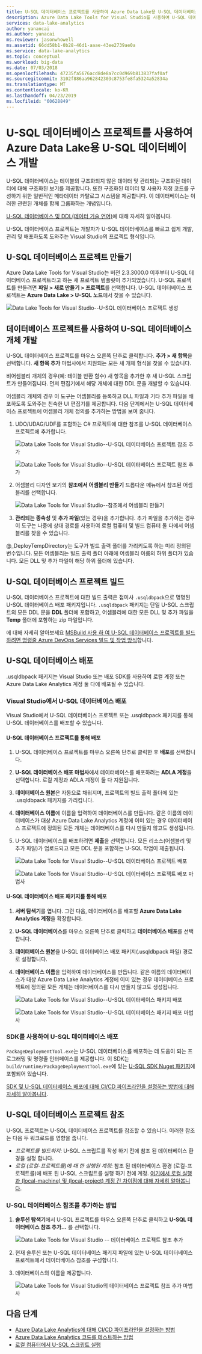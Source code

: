 ```yaml
---
title: U-SQL 데이터베이스 프로젝트를 사용하여 Azure Data Lake용 U-SQL 데이터베이스 개발
description: Azure Data Lake Tools for Visual Studio를 사용하여 U-SQL 데이터베이스를 개발하는 방법을 알아봅니다.
services: data-lake-analytics
author: yanancai
ms.author: yanacai
ms.reviewer: jasonwhowell
ms.assetid: 66dd58b1-0b28-46d1-aaae-43ee2739ae0a
ms.service: data-lake-analytics
ms.topic: conceptual
ms.workload: big-data
ms.date: 07/03/2018
ms.openlocfilehash: 47235fa5676acd8de8a7cc0d969b813837faf0af
ms.sourcegitcommit: 3102f886aa962842303c8753fe8fa5324a52834a
ms.translationtype: MT
ms.contentlocale: ko-KR
ms.lasthandoff: 04/23/2019
ms.locfileid: "60628849"
---
```

# <a name="use-a-u-sql-database-project-to-develop-a-u-sql-database-for-azure-data-lake"></a>U-SQL 데이터베이스 프로젝트를 사용하여 Azure Data Lake용 U-SQL 데이터베이스 개발

U-SQL 데이터베이스는 테이블의 구조화되지 않은 데이터 및 관리되는 구조화된 데이터에 대해 구조화된 보기를 제공합니다. 또한 구조화된 데이터 및 사용자 지정 코드를 구성하기 위한 일반적인 메타데이터 카탈로그 시스템을 제공합니다. 이 데이터베이스는 이러한 관련된 개체를 함께 그룹화하는 개념입니다.

[U-SQL 데이터베이스 및 DDL(데이터 기술 언어)](/u-sql/data-definition-language-ddl-statements)에 대해 자세히 알아봅니다. 

U-SQL 데이터베이스 프로젝트는 개발자가 U-SQL 데이터베이스를 빠르고 쉽게 개발, 관리 및 배포하도록 도와주는 Visual Studio의 프로젝트 형식입니다.

## <a name="create-a-u-sql-database-project"></a>U-SQL 데이터베이스 프로젝트 만들기

Azure Data Lake Tools for Visual Studio는 버전 2.3.3000.0 이후부터 U-SQL 데이터베이스 프로젝트라고 하는 새 프로젝트 템플릿이 추가되었습니다. U-SQL 프로젝트를 만들려면 **파일 > 새로 만들기 > 프로젝트**를 선택합니다. U-SQL 데이터베이스 프로젝트는 **Azure Data Lake > U-SQL 노드**에서 찾을 수 있습니다.

![Data Lake Tools for Visual Studio--U-SQL 데이터베이스 프로젝트 생성](./media/data-lake-analytics-data-lake-tools-develop-usql-database/data-lake-tools-create-usql-database-project-creation.png) 

## <a name="develop-u-sql-database-objects-by-using-a-database-project"></a>데이터베이스 프로젝트를 사용하여 U-SQL 데이터베이스 개체 개발

U-SQL 데이터베이스 프로젝트를 마우스 오른쪽 단추로 클릭합니다. **추가 > 새 항목**을 선택합니다. **새 항목 추가** 마법사에서 지원되는 모든 새 개체 형식을 찾을 수 있습니다. 

비어셈블리 개체의 경우(예: 테이블 반환 함수) 새 항목을 추가한 후 새 U-SQL 스크립트가 만들어집니다. 먼저 편집기에서 해당 개체에 대한 DDL 문을 개발할 수 있습니다.

어셈블리 개체의 경우 이 도구는 어셈블리를 등록하고 DLL 파일과 기타 추가 파일을 배포하도록 도와주는 친숙한 UI 편집기를 제공합니다. 다음 단계에서는 U-SQL 데이터베이스 프로젝트에 어셈블리 개체 정의를 추가하는 방법을 보여 줍니다.

1.  UDO/UDAG/UDF를 포함하는 C# 프로젝트에 대한 참조를 U-SQL 데이터베이스 프로젝트에 추가합니다.

    ![Data Lake Tools for Visual Studio--U-SQL 데이터베이스 프로젝트 참조 추가](./media/data-lake-analytics-data-lake-tools-develop-usql-database/data-lake-tools-add-project-reference.png) 

    ![Data Lake Tools for Visual Studio--U-SQL 데이터베이스 프로젝트 참조 추가](./media/data-lake-analytics-data-lake-tools-develop-usql-database/data-lake-tools-add-project-reference-wizard.png)

2.  어셈블리 디자인 보기의 **참조에서 어셈블리 만들기** 드롭다운 메뉴에서 참조된 어셈블리를 선택합니다.

    ![Data Lake Tools for Visual Studio--참조에서 어셈블리 만들기](./media/data-lake-analytics-data-lake-tools-develop-usql-database/data-lake-tools-create-assembly-from-reference.png)

3.  **관리되는 종속성** 및 **추가 파일**(있는 경우)을 추가합니다. 추가 파일을 추가하는 경우 이 도구는 나중에 상대 경로를 사용하여 로컬 컴퓨터 및 빌드 컴퓨터 둘 다에서 어셈블리를 찾을 수 있습니다. 

@_DeployTempDirectory는 도구가 빌드 출력 폴더를 가리키도록 하는 미리 정의된 변수입니다. 모든 어셈블리는 빌드 출력 폴더 아래에 어셈블리 이름의 하위 폴더가 있습니다. 모든 DLL 및 추가 파일이 해당 하위 폴더에 있습니다. 
 
## <a name="build-a-u-sql-database-project"></a>U-SQL 데이터베이스 프로젝트 빌드

U-SQL 데이터베이스 프로젝트에 대한 빌드 출력은 접미사 `.usqldbpack`으로 명명된 U-SQL 데이터베이스 배포 패키지입니다. `.usqldbpack` 패키지는 단일 U-SQL 스크립트의 모든 DDL 문을 **DDL** 폴더에 포함하고, 어셈블리에 대한 모든 DLL 및 추가 파일을 **Temp** 폴더에 포함하는 zip 파일입니다.

에 대해 자세히 알아보세요 [MSBuild 사용 하 여 U-SQL 데이터베이스 프로젝트를 빌드하려면 명령줄 Azure DevOps Services 빌드 및 작업 방식](data-lake-analytics-cicd-overview.md)합니다.

## <a name="deploy-a-u-sql-database"></a>U-SQL 데이터베이스 배포

.usqldbpack 패키지는 Visual Studio 또는 배포 SDK를 사용하여 로컬 계정 또는 Azure Data Lake Analytics 계정 둘 다에 배포될 수 있습니다. 

### <a name="deploy-a-u-sql-database-in-visual-studio"></a>Visual Studio에서 U-SQL 데이터베이스 배포

Visual Studio에서 U-SQL 데이터베이스 프로젝트 또는 .usqldbpack 패키지를 통해 U-SQL 데이터베이스를 배포할 수 있습니다.

#### <a name="deploy-through-a-u-sql-database-project"></a>U-SQL 데이터베이스 프로젝트를 통해 배포

1.  U-SQL 데이터베이스 프로젝트를 마우스 오른쪽 단추로 클릭한 후 **배포**를 선택합니다.
2.  **U-SQL 데이터베이스 배포 마법사**에서 데이터베이스를 배포하려는 **ADLA 계정**을 선택합니다. 로컬 계정과 ADLA 계정이 둘 다 지원됩니다.
3.  **데이터베이스 원본**은 자동으로 채워지며, 프로젝트의 빌드 출력 폴더에 있는 .usqldbpack 패키지를 가리킵니다.
4.  **데이터베이스 이름**에 이름을 입력하여 데이터베이스를 만듭니다. 같은 이름의 데이터베이스가 대상 Azure Data Lake Analytics 계정에 이미 있는 경우 데이터베이스 프로젝트에 정의된 모든 개체는 데이터베이스를 다시 만들지 않고도 생성됩니다.
5.  U-SQL 데이터베이스를 배포하려면 **제출**을 선택합니다. 모든 리소스(어셈블리 및 추가 파일)가 업로드되고 모든 DDL 문을 포함하는 U-SQL 작업이 제출됩니다.

    ![Data Lake Tools for Visual Studio--U-SQL 데이터베이스 프로젝트 배포](./media/data-lake-analytics-data-lake-tools-develop-usql-database/data-lake-tools-deploy-usql-database-project.png)

    ![Data Lake Tools for Visual Studio--U-SQL 데이터베이스 프로젝트 배포 마법사](./media/data-lake-analytics-data-lake-tools-develop-usql-database/data-lake-tools-deploy-usql-database-project-wizard.png)

#### <a name="deploy-through-a-u-sql-database-deployment-package"></a>U-SQL 데이터베이스 배포 패키지를 통해 배포

1.  **서버 탐색기**를 엽니다. 그런 다음, 데이터베이스를 배포할 **Azure Data Lake Analytics 계정**을 확장합니다.
2.  **U-SQL 데이터베이스**를 마우스 오른쪽 단추로 클릭하고 **데이터베이스 배포**를 선택합니다.
3.  **데이터베이스 원본**을 U-SQL 데이터베이스 배포 패키지(.usqldbpack 파일) 경로로 설정합니다.
4.  **데이터베이스 이름**을 입력하여 데이터베이스를 만듭니다. 같은 이름의 데이터베이스가 대상 Azure Data Lake Analytics 계정에 이미 있는 경우 데이터베이스 프로젝트에 정의된 모든 개체는 데이터베이스를 다시 만들지 않고도 생성됩니다.

    ![Data Lake Tools for Visual Studio--U-SQL 데이터베이스 패키지 배포](./media/data-lake-analytics-data-lake-tools-develop-usql-database/data-lake-tools-deploy-usql-database-package.png)

    ![Data Lake Tools for Visual Studio--U-SQL 데이터베이스 패키지 배포 마법사](./media/data-lake-analytics-data-lake-tools-develop-usql-database/data-lake-tools-deploy-usql-database-package-wizard.png)
  
### <a name="deploy-u-sql-database-by-using-the-sdk"></a>SDK를 사용하여 U-SQL 데이터베이스 배포

`PackageDeploymentTool.exe`는 U-SQL 데이터베이스를 배포하는 데 도움이 되는 프로그래밍 및 명령줄 인터페이스를 제공합니다. 이 SDK는 `build/runtime/PackageDeploymentTool.exe`에 있는 [U-SQL SDK Nuget 패키지](https://www.nuget.org/packages/Microsoft.Azure.DataLake.USQL.SDK/)에 포함되어 있습니다.

[SDK 및 U-SQL 데이터베이스 배포에 대해 CI/CD 파이프라인을 설정하는 방법에 대해 자세히 알아봅니다](data-lake-analytics-cicd-overview.md).

## <a name="reference-a-u-sql-database-project"></a>U-SQL 데이터베이스 프로젝트 참조

U-SQL 프로젝트는 U-SQL 데이터베이스 프로젝트를 참조할 수 있습니다. 이러한 참조는 다음 두 워크로드를 영향을 줍니다.

- *프로젝트를 빌드하지*: U-SQL 스크립트를 작성 하기 전에 참조 된 데이터베이스 환경을 설정 합니다. 
- *로컬 (로컬-프로젝트를)에 대 한 실행된 계정*: 참조 된 데이터베이스 환경 (로컬-프로젝트를)에 배포 된 U-SQL 스크립트를 실행 하기 전에 계정. [여기에서 로컬 실행과 (local-machine) 및 (local-project) 계정 간 차이점에 대해 자세히 알아봅니다](data-lake-analytics-data-lake-tools-local-run.md).

### <a name="how-to-add-a-u-sql-database-reference"></a>U-SQL 데이터베이스 참조를 추가하는 방법

1. **솔루션 탐색기**에서 U-SQL 프로젝트를 마우스 오른쪽 단추로 클릭하고 **U-SQL 데이터베이스 참조 추가...** 를 선택합니다.

    ![Data Lake Tools for Visual Studio -- 데이터베이스 프로젝트 참조 추가](./media/data-lake-analytics-data-lake-tools-develop-usql-database/data-lake-tools-add-database-project-reference.png)

2. 현재 솔루션 또는 U-SQL 데이터베이스 패키지 파일에 있는 U-SQL 데이터베이스 프로젝트에서 데이터베이스 참조를 구성합니다.
3. 데이터베이스의 이름을 제공합니다.

    ![Data Lake Tools for Visual Studio의 데이터베이스 프로젝트 참조 추가 마법사](./media/data-lake-analytics-data-lake-tools-develop-usql-database/data-lake-tools-add-database-project-reference-wizard.png)

## <a name="next-steps"></a>다음 단계

- [Azure Data Lake Analytics에 대해 CI/CD 파이프라인을 설정하는 방법](data-lake-analytics-cicd-overview.md)
- [Azure Data Lake Analytics 코드를 테스트하는 방법](data-lake-analytics-cicd-test.md)
- [로컬 컴퓨터에서 U-SQL 스크립트 실행](data-lake-analytics-data-lake-tools-local-run.md)
